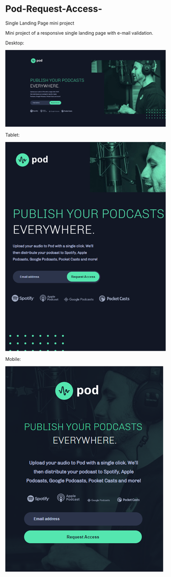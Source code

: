 # Pod-Request-Access-
Single Landing Page mini project

Mini project of a responsive single landing page with e-mail validation.

Desktop:

<img src="Website Previews/desktop preview.png">

Tablet:

<img src="Website Previews/tablet preview.png">

Mobile:

<img src="Website Previews/mobile preview.png">
